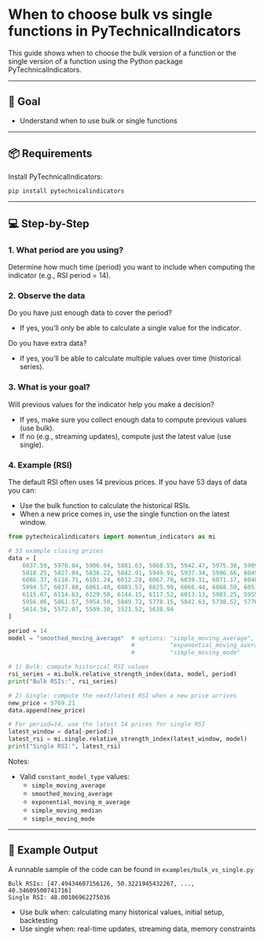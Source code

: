 # When to choose bulk vs single functions in PyTechnicalIndicators

This guide shows when to choose the bulk version of a function or the single version of a function using the Python package PyTechnicalIndicators.

---

## 🎯 Goal

- Understand when to use bulk or single functions

---

## 📦 Requirements

Install PyTechnicalIndicators:

```bash
pip install pytechnicalindicators
```

---

## 💻 Step-by-Step

### 1. What period are you using?

Determine how much time (period) you want to include when computing the indicator (e.g., RSI period = 14).

### 2. Observe the data

Do you have just enough data to cover the period?

- If yes, you’ll only be able to calculate a single value for the indicator.

Do you have extra data?

- If yes, you’ll be able to calculate multiple values over time (historical series).

### 3. What is your goal?

Will previous values for the indicator help you make a decision?

- If yes, make sure you collect enough data to compute previous values (use bulk).
- If no (e.g., streaming updates), compute just the latest value (use single).

### 4. Example (RSI)

The default RSI often uses 14 previous prices. If you have 53 days of data you can:
- Use the bulk function to calculate the historical RSIs.
- When a new price comes in, use the single function on the latest window.

```python
from pytechnicalindicators import momentum_indicators as mi

# 53 example closing prices
data = [
    6037.59, 5970.84, 5906.94, 5881.63, 5868.55, 5942.47, 5975.38, 5909.03,
    5918.25, 5827.04, 5836.22, 5842.91, 5949.91, 5937.34, 5996.66, 6049.24,
    6086.37, 6118.71, 6101.24, 6012.28, 6067.70, 6039.31, 6071.17, 6040.53,
    5994.57, 6037.88, 6061.48, 6083.57, 6025.99, 6066.44, 6068.50, 6051.97,
    6115.07, 6114.63, 6129.58, 6144.15, 6117.52, 6013.13, 5983.25, 5955.25,
    5956.06, 5861.57, 5954.50, 5849.72, 5778.15, 5842.63, 5738.52, 5770.20,
    5614.56, 5572.07, 5599.30, 5521.52, 5638.94
]

period = 14
model = "smoothed_moving_average"  # options: "simple_moving_average", "smoothed_moving_average",
                                   #          "exponential_moving_average", "simple_moving_median",
                                   #          "simple_moving_mode"

# 1) Bulk: compute historical RSI values
rsi_series = mi.bulk.relative_strength_index(data, model, period)
print("Bulk RSIs:", rsi_series)

# 2) Single: compute the next/latest RSI when a new price arrives
new_price = 5769.21
data.append(new_price)

# For period=14, use the latest 14 prices for single RSI
latest_window = data[-period:]
latest_rsi = mi.single.relative_strength_index(latest_window, model)
print("Single RSI:", latest_rsi)
```

Notes:
- Valid `constant_model_type` values:
  - `simple_moving_average`
  - `smoothed_moving_average`
  - `exponential_moving_m_average`
  - `simple_moving_median`
  - `simple_moving_mode`

---

## 🧪 Example Output

A runnable sample of the code can be found in `examples/bulk_vs_single.py`

```text
Bulk RSIs: [47.49434607156126, 50.3221945432267, ..., 40.34609500741716]
Single RSI: 48.00106962275036
```

- Use bulk when: calculating many historical values, initial setup, backtesting
- Use single when: real-time updates, streaming data, memory constraints
